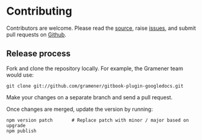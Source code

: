 # Contributing

Contributors are welcome.
Please read the [source](http://github.com/gramener/gitbook-plugin-googledocs),
raise [issues](http://github.com/gramener/gitbook-plugin-googledocs/issues),
and submit pull requests on [Github](http://github.com/gramener/gitbook-plugin-googledocs).

## Release process

Fork and clone the repository locally. For example, the Gramener team would use:

    git clone git://github.com/gramener/gitbook-plugin-googledocs.git

Make your changes on a separate branch and send a pull request.

Once changes are merged, update the version by running:

    npm version patch       # Replace patch with minor / major based on upgrade
    npm publish
